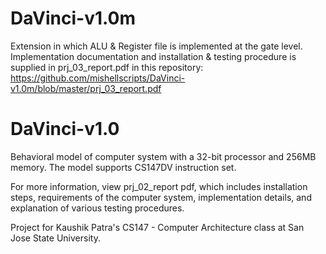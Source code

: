 # DaVinci-v1.0m
Extension in which ALU & Register file is implemented at the gate level. Implementation documentation and installation & testing procedure is supplied in prj_03_report.pdf in this repository: https://github.com/mishellscripts/DaVinci-v1.0m/blob/master/prj_03_report.pdf

# DaVinci-v1.0
Behavioral model of computer system with a 32-bit processor and 256MB memory. The model supports CS147DV instruction set.

For more information, view prj_02_report pdf, which includes installation steps, requirements of the computer system, implementation details, and explanation of various testing procedures.

Project for Kaushik Patra's CS147 - Computer Architecture class at San Jose State University.
